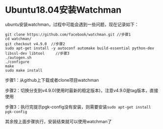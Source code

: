# Ubuntu18.04安装Watchman

ubuntu安装watchman，过程中可能会遇到一些问题，现在记录如下：

```
git clone https://github.com/facebook/watchman.git //步骤1
cd watchman/
git checkout v4.9.0  //步骤2
sudo apt-get install -y autoconf automake build-essential python-dev libssl-dev libtool		//步骤3
./autogen.sh
./configure
make
sudo make install
```

步骤1：从github上下载或者clone项目watchman

步骤2：切换分支到v4.9.0(使用时最新的稳定版本)，注意v4.9.0是tag版本，直接使用

步骤3：执行完提示pgk-config没有安装，则需要安装`sudo apt-get install pgk-config`

其余按上面步骤执行，安装结束就可以使用watchman了